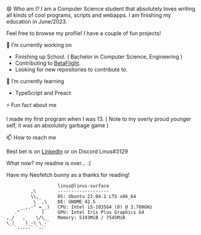 <!--
**LinusThorsell/LinusThorsell** is a ✨ _special_ ✨ repository because its `README.md` (this file) appears on your GitHub profile.

Here are some ideas to get you started:

- 🔭 I’m currently working on ...
- 🌱 I’m currently learning ...
- 👯 I’m looking to collaborate on ...
- 🤔 I’m looking for help with ...
- 💬 Ask me about ...
- 📫 How to reach me: ...
- 😄 Pronouns: ...
- ⚡ Fun fact: ...
-->

😄 Who am I?
I am a Computer Science student that absolutely loves writing all kinds of cool
programs, scripts and webapps. I am finishing my education in June/2023.

Feel free to browse my profile! I have a couple of fun projects!

🔭 I’m currently working on
* Finishing up School. ( Bachelor in Computer Science, Engineering )
* Contributing to [BetaFlight](https://github.com/betaflight/).
* Looking for new repositories to contribute to.

🌱 I’m currently learning
* TypeScript and Preact

⚡ Fun fact about me

I made my first program when I was 13. ( Note to my overly proud younger self, it was an absolutely garbage game )

📫 How to reach me

Best bet is on [LinkedIn](https://www.linkedin.com/in/linus-thorsell/)
or on Discord Linus#3129

What now? my readme is over... :(

Have my Neofetch bunny as a thanks for reading!

                       linus@linus-surface 
             ,\        ------------------- 
             \\,_      OS: Ubuntu 22.04.1 LTS x86_64 
              \` ,\    DE: GNOME 42.5 
         __,.-" =__)   CPU: Intel i5-1035G4 (8) @ 3.700GHz 
       ."        )     GPU: Intel Iris Plus Graphics G4 
    ,_/   ,    \/\_    Memory: 5193MiB / 7545MiB 
    \_|    )_-\ \_-`
       `-----` `--`                            
                                               
